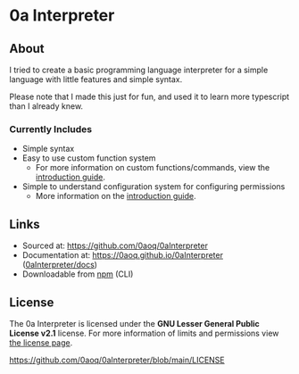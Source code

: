 # 0a Interpreter

## About

I tried to create a basic programming language interpreter for a simple language with little features and simple syntax.

Please note that I made this just for fun, and used it to learn more typescript than I already knew.

### Currently Includes

- Simple syntax
- Easy to use custom function system
    - For more information on custom functions/commands, view the [introduction guide](https://0aoq.github.io/0aInterpreter/?md/guides/customs.md).
- Simple to understand configuration system for configuring permissions
    - More information on the [introduction guide](https://0aoq.github.io/0aInterpreter/?md/config/introduction.md).

## Links

- Sourced at: https://github.com/0aoq/0aInterpreter
- Documentation at: https://0aoq.github.io/0aInterpreter ([0aInterpreter/docs](https://github.com/0aoq/0aInterpreter/tree/main/docs))
- Downloadable from [npm](https://www.npmjs.com/package/0ainterpreter) (CLI)

## License

The 0a Interpreter is licensed under the **GNU Lesser General Public License v2.1** license.
For more information of limits and permissions view [the license page](https://www.gnu.org/licenses/old-licenses/lgpl-2.1.html).

https://github.com/0aoq/0aInterpreter/blob/main/LICENSE
